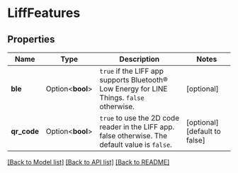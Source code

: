 # LiffFeatures

## Properties

Name | Type | Description | Notes
------------ | ------------- | ------------- | -------------
**ble** | Option<**bool**> | `true` if the LIFF app supports Bluetooth® Low Energy for LINE Things. `false` otherwise.  | [optional]
**qr_code** | Option<**bool**> | `true` to use the 2D code reader in the LIFF app. false otherwise. The default value is `false`.  | [optional][default to false]

[[Back to Model list]](../README.md#documentation-for-models) [[Back to API list]](../README.md#documentation-for-api-endpoints) [[Back to README]](../README.md)


